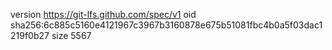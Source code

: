 version https://git-lfs.github.com/spec/v1
oid sha256:6c885c5160e4121967c3967b3160878e675b51081fbc4b0a5f03dac1219f0b27
size 5567
